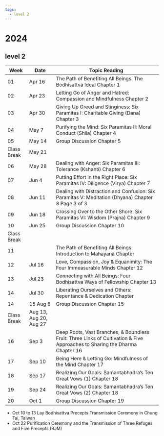 ```yaml
---
tags:
  - level 2 
---
```

# 2024

## level 2

Week        | Date                   | Topic Reading
------------|------------------------|----------------------------------------------------------------------------------------------------------------------------
01          | Apr 16                 | The Path of Benefiting All Beings: The Bodhisattva Ideal Chapter 1
02          | Apr 23                 | Letting Go of Anger and Hatred: Compassion and Mindfulness Chapter 2
03          | Apr 30                 | Giving Up Greed and Stinginess: Six Paramitas I: Charitable Giving (Dana) Chapter 3
04          | May 7                  | Purifying the Mind: Six Paramitas II: Moral Conduct (Shila) Chapter 4
05          | May 14                 | Group Discussion Chapter 5
Class Break | May 21                 |
06          | May 28                 | Dealing with Anger: Six Paramitas III: Tolerance (Kshanti) Chapter 6
07          | Jun 4                  | Putting Effort in the Right Place: Six Paramitas IV: Diligence (Virya) Chapter 7
08          | Jun 11                 | Dealing with Distraction and Confusion: Six Paramitas V: Meditation (Dhyana) Chapter 8 Page 3 of 3
09          | Jun 18                 | Crossing Over to the Other Shore: Six Paramitas VI: Wisdom (Prajna) Chapter 9
10          | Jun 25                 | Group Discussion Chapter 10
Class Break |                        |
11          |                        | The Path of Benefiting All Beings: Introduction to Mahayana Chapter
12          | Jul 16                 | Love, Compassion, Joy & Equanimity: The Four Immeasurable Minds Chapter 12
13          | Jul 23                 | Connecting with All Beings: Four Bodhisattva Ways of Fellowship Chapter 13
14          | Jul 30                 | Liberating Ourselves and Others: Repentance & Dedication Chapter
14          | 15 Aug 6               | Group Discussion Chapter 15
Class Break | Aug 13, Aug 20, Aug 27 |
16          | Sep 3                  | Deep Roots, Vast Branches, & Boundless Fruit: Three Links of Cultivation & Five Approaches to Sharing the Dharma Chapter 16
17          | Sep 10                 | Being Here & Letting Go: Mindfulness of the Mind Chapter 17
18          | Sep 17                 | Realizing Our Goals: Samantabhadra’s Ten Great Vows (1) Chapter 18
19          | Sep 24                 | Realizing Our Goals: Samantabhadra’s Ten Great Vows (2) Chapter 18
20          | Oct 1                  | Group Discussion Chapter 19

- Oct 10 to 13 Lay Bodhisattva Precepts Transmission Ceremony in Chung Tai, Taiwan
- Oct 22 Purification Ceremony and the Transmission of Three Refuges and Five Precepts (BJM)
